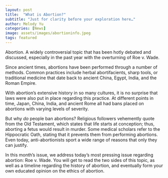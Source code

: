 ```yaml
---
layout: post
title:  "What is Abortion?"
subtitle: "Just for clarity before your exploration here…"
author: Melody Yu
categories: [News]
image: assets/images/abortioninfo.jpeg
tags: featured
---
```


Abortion. A widely controversial topic that has been hotly debated and discussed, especially in the past year with the overturning of Roe v. Wade. 

Since ancient times, abortions have been performed through a number of methods. Common practices include herbal abortifacients, sharp tools, or traditional medicine that date back to ancient China, Egypt, India, and the Roman Empire.

With abortion’s extensive history in so many cultures, it is no surprise that laws were also put in place regarding this practice. At different points in time, Japan, China, India, and ancient Rome all had bans placed on abortions with varying levels of severity. 

But why _do_ people ban abortions? Religious followers vehemently quote from the Old Testament, which states that life starts at conception; thus, aborting a fetus would result in murder. Some medical scholars refer to the Hippocratic Oath, stating that it prevents them from performing abortions. Even today, anti-abortionists sport a wide range of reasons that only they can justify. 

In this month’s issue, we address today’s most pressing issue regarding abortion: Roe v. Wade. You will get to read the two sides of this topic, as well as a timeline regarding the history of abortion, and eventually form your own educated opinion on the ethics of abortion. 
